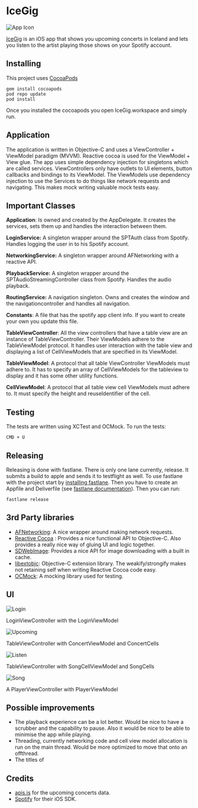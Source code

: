 IceGig
===============

![App Icon](https://s3.eu-west-2.amazonaws.com/hilmarbirgir/app_icon-256.png)

[IceGig](https://itunes.apple.com/us/app/icegig/id1216327579?ls=1&mt=8) is an iOS app that shows you upcoming concerts in Iceland and lets you listen to the artist playing those shows on your Spotify account.

Installing
----------
This project uses [CocoaPods](http://cocoapods.org/) 

    gem install cocoapods
    pod repo update
    pod install

Once you installed the cocoapods you open IceGig.workspace and simply run.

Application
----------
The application is written in Objective-C and uses a ViewController + ViewModel paradigm (MVVM). Reactive cocoa is used for the ViewModel + View glue. The app uses simple dependency injection for singletons which are called services. ViewControllers only have outlets to UI elements, button callbacks and bindings to its ViewModel. The ViewModels use dependency injection to use the Services to do things like network requests and navigating. This makes mock writing valuable mock tests easy.

Important Classes
----------
**Application**: Is owned and created by the AppDelegate. It creates the services, sets them up and handles the interaction between them.

**LoginService:** A singleton wrapper around the SPTAuth class from Spotify. Handles logging the user in to his Spotify account.

**NetworkingService:**  A singleton wrapper around AFNetworking with a reactive API.

**PlaybackService:** A singleton wrapper around the SPTAudioStreamingController class from Spotify. Handles the audio playback.

**RoutingService:** A navigation singleton. Owns and creates the window and the navigationcontroller and handles all navigation.

**Constants**: A file that has the spotify app client info. If you want to create your own you update this file.

**TableViewController**: All the view controllers that have a table view are an instance of TableViewController. Their ViewModels adhere to the TableViewModel protocol. It handles user interaction with the table view and displaying a list of CellViewModels that are specified in its ViewModel.

**TableViewModel**: A protocol that all table ViewController ViewModels must adhere to. It has to specify an array of CellViewModels for the tableview to display and it has some other utility functions.

**CellViewModel**: A protocol that all table view cell ViewModels must adhere to. It must specify the height and reuseIdentifier of the cell.


Testing
----------
The tests are written using XCTest and OCMock.  To run the tests:

    CMD + U

Releasing
----------
Releasing is done with fastlane. There is only one lane currently, release. It submits a build to apple and sends it to testflight as well. To use fastlane with the project start by [installing fastlane](https://docs.fastlane.tools/getting-started/ios/setup/). Then you have to create an Appfile and Deliverfile (see [fastlane documentation](https://docs.fastlane.tools/)). Then you can run: 

    fastlane release


3rd Party libraries
----------
* [AFNetworking](https://github.com/AFNetworking/AFNetworking): A nice wrapper around making network requests.
* [Reactive Cocoa](https://github.com/ReactiveCocoa/ReactiveObjC) : Provides a nice functional API to Objective-C. Also provides a really nice way of gluing UI and logic together.
* [SDWebImage](https://github.com/rs/SDWebImage): Provides a nice API for image downloading with a built in cache.
* [libextobjc](https://github.com/jspahrsummers/libextobjc): Objective-C extension library. The weakify/strongify makes not retaining self when writing Reactive Cocoa code easy.
* [OCMock](http://ocmock.org/): A mocking library used for testing.

UI
----------
![Login](https://s3.eu-west-2.amazonaws.com/hilmarbirgir/login-screen.png)

LoginViewController with the LoginViewModel

![Upcoming](https://s3.eu-west-2.amazonaws.com/hilmarbirgir/upcoming-screen.png)

TableViewController with ConcertViewModel and ConcertCells

![Listen](https://s3.eu-west-2.amazonaws.com/hilmarbirgir/artist-screen.png)

TableViewController with SongCellViewModel and SongCells

![Song](https://s3.eu-west-2.amazonaws.com/hilmarbirgir/play-screen.png)

A PlayerViewController with PlayerViewModel


Possible improvements
----------
* The playback experience can be a lot better. Would be nice to have a scrubber and the capability to pause. Also it would be nice to be able to minimise the app while playing.
* Threading, currently networking code and cell view model allocation is run on the main thread. Would be more optimized to move that onto an offthread.
* The titles of

Credits
----------
* [apis.is](http://apis.is) for the upcoming concerts data.
* [Spotify](http://spotify.com/) for their iOS SDK.